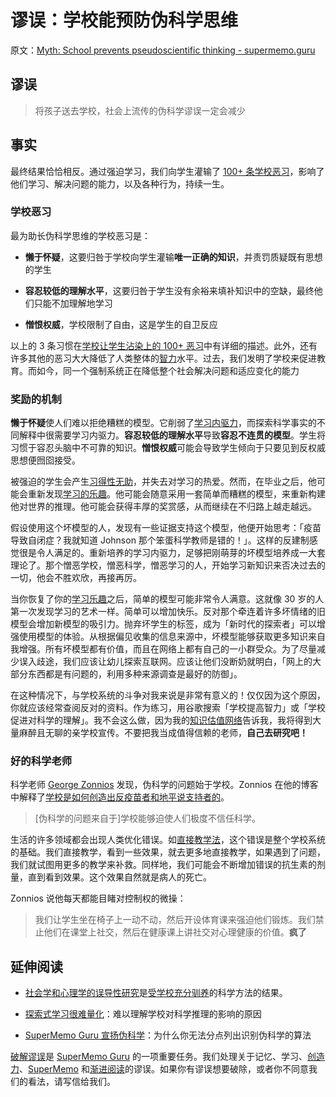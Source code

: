 # 谬误：学校能预防伪科学思维

原文：[Myth: School prevents pseudoscientific thinking - supermemo.guru](https://supermemo.guru/wiki/Myth:_School_prevents_pseudoscientific_thinking)

## 谬误

> 将孩子送去学校，社会上流传的伪科学谬误一定会减少

## 事实

最终结果恰恰相反。通过强迫学习，我们向学生灌输了 [100+ 条学校恶习](https://supermemo.guru/wiki/100_bad_school_habits)，影响了他们学习、解决问题的能力，以及各种行为，持续一生。

### 学校恶习

最为助长伪科学思维的学校恶习是：

- **懒于怀疑**，这要归咎于学校向学生灌输**唯一正确的知识**，并责罚质疑既有思想的学生

- **容忍较低的理解水平**，这要归咎于学生没有余裕来填补知识中的空缺，最终他们只能不加理解地学习

- **憎恨权威**，学校限制了自由，这是学生的自卫反应

以上的 3 条习惯在[学校让学生沾染上的 100+ 恶习](https://supermemo.guru/wiki/100_bad_habits_learned_at_school)中有详细的描述。此外，还有许多其他的恶习大大降低了人类整体的[智力](https://supermemo.guru/wiki/Intelligence)水平。过去，我们发明了学校来促进教育。而如今，同一个强制系统正在降低整个社会解决问题和适应变化的能力

### 奖励的机制

**懒于怀疑**使人们难以拒绝糟糕的模型。它削弱了[学习内驱力](https://supermemo.guru/wiki/Learn_drive)，而探索科学事实的不同解释中很需要学习内驱力。**容忍较低的理解水平**导致**容忍不连贯的模型**。学生将习惯于容忍头脑中不可靠的知识。**憎恨权威**可能会导致学生倾向于只要见到反权威思想便囫囵接受。

被强迫的学生会产生[习得性无助](https://supermemo.guru/wiki/Learned_helplessness)，并失去对学习的热爱。然而，在毕业之后，他可能会重新发现[学习的乐趣](https://supermemo.guru/wiki/Pleasure_of_learning)。他可能会随意采用一套简单而糟糕的模型，来重新构建他对世界的推理。他可能会获得丰厚的奖赏感，从而继续在不归路上越走越远。

假设使用这个坏模型的人，发现有一些证据支持这个模型，他便开始思考：「疫苗导致自闭症？我就知道 Johnson 那个笨蛋科学教师是错的！」。这样的反建制感觉很是令人满足的。重新培养的学习内驱力，足够把刚萌芽的坏模型培养成一大套理论了。那个憎恶学校，憎恶科学，憎恶学习的人，开始学习新知识来否决过去的一切，他会不胜欢欣，再接再厉。

当你恢复了你的[学习乐趣](https://supermemo.guru/wiki/Pleasure_of_learning)之后，简单的模型可能非常令人满意。这就像 30 岁的人第一次发现学习的艺术一样。简单可以增加快乐。反对那个牵连着许多坏情绪的旧模型会增加新模型的吸引力。抛弃坏学生的标签，成为「新时代的探索者」可以增强使用模型的体验。从根据偏见收集的信息来源中，坏模型能够获取更多知识来自我增强。所有坏模型都有价值，而且在网络上都有自己的一小群受众。为了尽量减少误入歧途，我们应该让幼儿探索互联网。应该让他们没断奶就明白，「网上的大部分东西都是有问题的，利用多种来源调查是最好的防御」。

在这种情况下，与学校系统的斗争对我来说是非常有意义的！仅仅因为这个原因，你就应该经常查阅反对的资料。作为练习，用谷歌搜索「学校提高智力」或「学校促进对科学的理解」。我不会这么做，因为我的[知识估值网络](https://supermemo.guru/wiki/Knowledge_valuation_network)告诉我，我将得到大量麻醉且无聊的亲学校宣传。不要把我当成值得信赖的老师，**自己去研究吧！**

### 好的科学老师

科学老师 [George Zonnios](https://supermemo.guru/wiki/George_Zonnios) 发现，伪科学的问题始于学校。Zonnios 在他的博客中解释了[学校是如何创造出反疫苗者和地平说支持者的](https://georgios.blog/how-create-anti-vaxxers-and-flat-earthers/)。

> [伪科学的问题来自于]学校能够迫使人们极度不信任科学。

生活的许多领域都会出现人类优化错误。如[直接教学法](https://supermemo.guru/wiki/Direct_instruction)，这个错误是整个学校系统的基础。我们直接教学，看到一些效果，就去更多地直接教学，如果遇到了问题，我们就试图用更多的教学来补救。同样地，我们可能会不断增加错误的抗生素的剂量，直到看到效果。这个效果自然就是病人的死亡。

Zonnios 说他每天都能目睹对控制权的微操：

> 我们让学生坐在椅子上一动不动，然后开设体育课来强迫他们锻炼。我们禁止他们在课堂上社交，然后在健康课上讲社交对心理健康的价值。**疯了**

## 延伸阅读

- [社会学和心理学的误导性研究](https://supermemo.guru/wiki/Misleading_research_in_sociology_and_psychology)是[受学校充分驯养](https://supermemo.guru/wiki/Well-schooled)的科学方法的结果。

- [探索式学习很难量化](https://supermemo.guru/wiki/Discovery_learning_is_hard_to_measure)：难以理解学校对科学推理的影响的原因

- [SuperMemo Guru 宣扬伪科学](https://supermemo.guru/wiki/SuperMemo_Guru_promotes_pseudoscience)：为什么你无法分点列出识别伪科学的算法

[破解谬误](https://supermemo.guru/wiki/Myths)是 [SuperMemo Guru](https://supermemo.guru/wiki/SuperMemo_Guru) 的一项重要任务。我们处理关于记忆、学习、[创造力](https://supermemo.guru/wiki/Creativity)、[SuperMemo](https://supermemo.guru/wiki/SuperMemo) 和[渐进阅读](https://supermemo.guru/wiki/Incremental_reading)的谬误。如果你有谬误想要破除，或者你不同意我们的看法，请写信给我们。